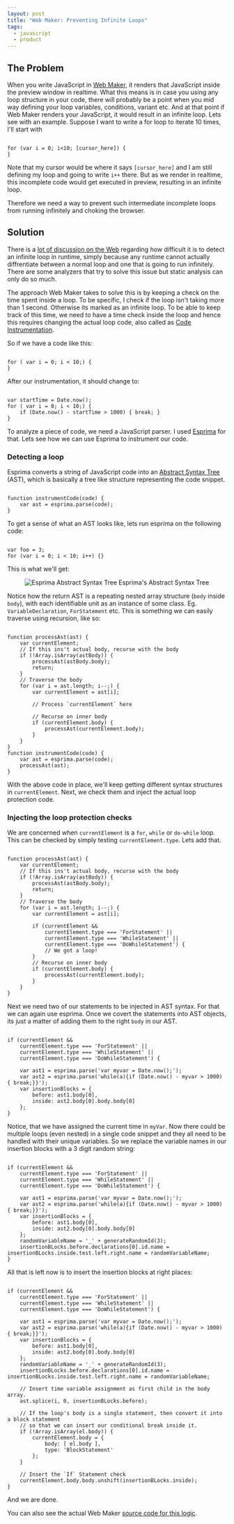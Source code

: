 ```yaml
---
layout: post
title: "Web Maker: Preventing Infinite Loops"
tags:
  - javascript
  - product
---
```


## The Problem

When you write JavaScript in [Web Maker](https://kushagragour.in/lab/web-maker), it renders that JavaScript inside the preview window in realtime. What this means is in case you using any loop structure in your code, there will probably be a point when you mid way defining your loop variables, conditions, variant etc. And at that point if Web Maker renders your JavaScript, it would result in an infinite loop. Lets see with an example. Suppose I want to write a for loop to iterate 10 times, I'll start with

<pre><code class="language-javascript">
for (var i = 0; i<10; [cursor_here]) {
}
</code></pre>

Note that my cursor would be where it says `[cursor_here]` and I am still defining my loop and going to write `i++` there. But as we render in realtime, this incomplete code would get executed in preview, resulting in an infinite loop.

Therefore we need a way to prevent such intermediate incomplete loops from running infinitely and choking the browser.

## Solution

There is a [lot of discussion on the Web](http://mca.nowgray.com/2017/01/can-runtime-environment-detect-infinite.html) regarding how difficult it is to detect an infinite loop in runtime, simply because any runtime cannot actually diffrentiate between a normal loop and one that is going to run infinitely. There are some analyzers that try to solve this issue but static analysis can only do so much.

The approach Web Maker takes to solve this is by keeping a check on the time spent inside a loop. To be specific, I check if the loop isn't taking more than 1 second. Otherwise its marked as an infinite loop. To be able to keep track of this time, we need to have a time check inside the loop and hence this requires changing the actual loop code, also called as [Code Instrumentation](<https://en.wikipedia.org/wiki/Instrumentation_(computer_programming)>).

So if we have a code like this:

<pre><code class="language-javascript">
for ( var i = 0; i < 10;) {
}
</code></pre>

After our instrumentation, it should change to:

<pre><code class="language-javascript">
var startTime = Date.now();
for ( var i = 0; i < 10;) {
	if (Date.now() - startTime > 1000) { break; }
}
</code></pre>

To analyze a piece of code, we need a JavaScript parser. I used [Esprima](http://esprima.org/) for that. Lets see how we can use Esprima to instrument our code.

### Detecting a loop

Esprima converts a string of JavaScript code into an [Abstract Syntax Tree](https://en.wikipedia.org/wiki/Abstract_syntax_tree) (AST), which is basically a tree like structure representing the code snippet.

<pre><code class="language-javascript">
function instrumentCode(code) {
	var ast = esprima.parse(code);
}
</code></pre>

To get a sense of what an AST looks like, lets run esprima on the following code:

<pre><code class="language-javascript">
var foo = 3;
for (var i = 0; i < 10; i++) {}
</code></pre>

This is what we'll get:

<figure>
    <img src="/images/ast.png" alt="Esprima Abstract Syntax Tree" />
    <caption>Esprima's Abstract Syntax Tree</caption>
</figure>

Notice how the return AST is a repeating nested array structure (`body` inside `body`), with each identifiable unit as an instance of some class. Eg. `VariableDeclaration`, `ForStatement` etc. This is something we can easily traverse using recursion, like so:

<pre><code class="language-javascript">
function processAst(ast) {
	var currentElement;
	// If this ins't actual body, recurse with the body
	if (!Array.isArray(astBody)) {
		processAst(astBody.body);
		return;
	}
    // Traverse the body
    for (var i = ast.length; i--;) {
    	var currentElement = ast[i];

        // Process `currentElement` here

        // Recurse on inner body
        if (currentElement.body) {
            processAst(currentElement.body);
        }
    }
}
function instrumentCode(code) {
	var ast = esprima.parse(code);
    processAst(ast);
}
</code></pre>

With the above code in place, we'll keep getting different syntax structures in `currentElement`. Next, we check them and inject the actual loop protection code.

### Injecting the loop protection checks

We are concerned when `currentElement` is a `for`, `while` or `do-while` loop. This can be checked by simply testing `currentElement.type`. Lets add that.

<pre><code class="language-javascript">
function processAst(ast) {
	var currentElement;
	// If this ins't actual body, recurse with the body
	if (!Array.isArray(astBody)) {
		processAst(astBody.body);
		return;
	}
    // Traverse the body
    for (var i = ast.length; i--;) {
    	var currentElement = ast[i];

        if (currentElement &&
        	currentElement.type === 'ForStatement' ||
            currentElement.type === 'WhileStatement' ||
            currentElement.type === 'DoWhileStatement') {
            // We got a loop!
        }
        // Recurse on inner body
        if (currentElement.body) {
        	processAst(currentElement.body);
        }
    }
}
</code></pre>

Next we need two of our statements to be injected in AST syntax. For that we can again use esprima. Once we covert the statements into AST objects, its just a matter of adding them to the right `body` in our AST.

<pre><code class="language-javascript">
if (currentElement &&
    currentElement.type === 'ForStatement' ||
    currentElement.type === 'WhileStatement' ||
    currentElement.type === 'DoWhileStatement') {

    var ast1 = esprima.parse('var myvar = Date.now();');
    var ast2 = esprima.parse('while(a){if (Date.now() - myvar > 1000) { break;}}');
    var insertionBlocks = {
        before: ast1.body[0],
        inside: ast2.body[0].body.body[0]
    };
}
</code></pre>

Notice, that we have assigned the current time in `myVar`. Now there could be multiple loops (even nested) in a single code snippet and they all need to be handled with their unique variables. So we replace the variable names in our insertion blocks with a 3 digit random string:

<pre><code class="language-javascript">
if (currentElement &&
    currentElement.type === 'ForStatement' ||
    currentElement.type === 'WhileStatement' ||
    currentElement.type === 'DoWhileStatement') {

    var ast1 = esprima.parse('var myvar = Date.now();');
    var ast2 = esprima.parse('while(a){if (Date.now() - myvar > 1000) { break;}}');
    var insertionBlocks = {
        before: ast1.body[0],
        inside: ast2.body[0].body.body[0]
    };
    randomVariableName = '_' + generateRandomId(3);
    insertionBLocks.before.declarations[0].id.name = insertionBLocks.inside.test.left.right.name = randomVariableName;
}
</code></pre>

All that is left now is to insert the insertion blocks at right places:

<pre><code class="language-javascript">
if (currentElement &&
    currentElement.type === 'ForStatement' ||
    currentElement.type === 'WhileStatement' ||
    currentElement.type === 'DoWhileStatement') {

    var ast1 = esprima.parse('var myvar = Date.now();');
    var ast2 = esprima.parse('while(a){if (Date.now() - myvar > 1000) { break;}}');
    var insertionBlocks = {
        before: ast1.body[0],
        inside: ast2.body[0].body.body[0]
    };
    randomVariableName = '_' + generateRandomId(3);
    insertionBLocks.before.declarations[0].id.name = insertionBLocks.inside.test.left.right.name = randomVariableName;

    // Insert time variable assignment as first child in the body array.
    ast.splice(i, 0, insertionBLocks.before);

    // If the loop's body is a single statement, then convert it into a block statement
    // so that we can insert our conditional break inside it.
    if (!Array.isArray(el.body)) {
    	currentElement.body = {
        	body: [ el.body ],
        	type: 'BlockStatement'
      	};
    }

    // Insert the `If` Statement check
    currentElement.body.body.unshift(insertionBLocks.inside);
}
</code></pre>

And we are done.

You can also see the actual Web Maker [source code for this logic](https://github.com/chinchang/web-maker/blob/master/src/utils.js).
